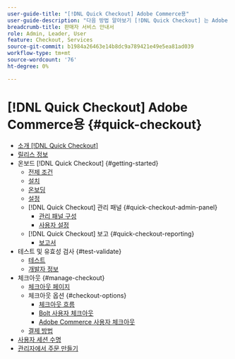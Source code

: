 ```yaml
---
user-guide-title: "[!DNL Quick Checkout] Adobe Commerce용"
user-guide-description: "다음 방법 알아보기 [!DNL Quick Checkout] 는 Adobe Commerce 인스턴스와 확장을 성공적으로 온보딩하고 설정하는 방법에 도움이 될 수 있습니다."
breadcrumb-title: 판매자 서비스 안내서
role: Admin, Leader, User
feature: Checkout, Services
source-git-commit: b1984a26463e14b8dc9a789421e49e5ea81ad039
workflow-type: tm+mt
source-wordcount: '76'
ht-degree: 0%

---
```



# [!DNL Quick Checkout] Adobe Commerce용 {#quick-checkout}

- [소개 [!DNL Quick Checkout]](overview.md)
- [릴리스 정보](release-notes.md)
- 온보드 [!DNL Quick Checkout] {#getting-started}
   - [전제 조건](prerequisites.md)
   - [설치](install.md)
   - [온보딩](onboarding.md)
   - [설정](settings-quick-checkout.md)
   - [!DNL Quick Checkout] 관리 패널 {#quick-checkout-admin-panel}
      - [관리 패널 구성](admin-panel.md)
      - [사용자 설정](user-roles-setup.md)
   - [!DNL Quick Checkout] 보고 {#quick-checkout-reporting}
      - [보고서](reports.md)
- 테스트 및 유효성 검사 {#test-validate}
   - [테스트](testing.md)
   - [개발자 정보](developer.md)
- 체크아웃 {#manage-checkout}
   - [체크아웃 페이지](checkout-page.md)
   - 체크아웃 옵션 {#checkout-options}
      - [체크아웃 흐름](checkout-flow.md)
      - [Bolt 사용자 체크아웃](checkout-bolt.md)
      - [Adobe Commerce 사용자 체크아웃](checkout-adobe-commerce.md)
   - [결제 방법](payment-methods.md)
- [사용자 세션 수명](user-session-lifetime.md)
- [관리자에서 주문 만들기](create-order-admin.md)
